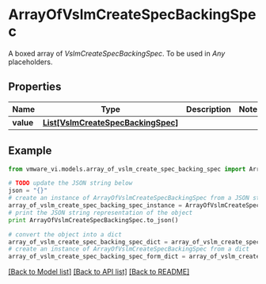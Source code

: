 # ArrayOfVslmCreateSpecBackingSpec

A boxed array of *VslmCreateSpecBackingSpec*. To be used in *Any* placeholders. 

## Properties
Name | Type | Description | Notes
------------ | ------------- | ------------- | -------------
**value** | [**List[VslmCreateSpecBackingSpec]**](VslmCreateSpecBackingSpec.md) |  | 

## Example

```python
from vmware_vi.models.array_of_vslm_create_spec_backing_spec import ArrayOfVslmCreateSpecBackingSpec

# TODO update the JSON string below
json = "{}"
# create an instance of ArrayOfVslmCreateSpecBackingSpec from a JSON string
array_of_vslm_create_spec_backing_spec_instance = ArrayOfVslmCreateSpecBackingSpec.from_json(json)
# print the JSON string representation of the object
print ArrayOfVslmCreateSpecBackingSpec.to_json()

# convert the object into a dict
array_of_vslm_create_spec_backing_spec_dict = array_of_vslm_create_spec_backing_spec_instance.to_dict()
# create an instance of ArrayOfVslmCreateSpecBackingSpec from a dict
array_of_vslm_create_spec_backing_spec_form_dict = array_of_vslm_create_spec_backing_spec.from_dict(array_of_vslm_create_spec_backing_spec_dict)
```
[[Back to Model list]](../README.md#documentation-for-models) [[Back to API list]](../README.md#documentation-for-api-endpoints) [[Back to README]](../README.md)


